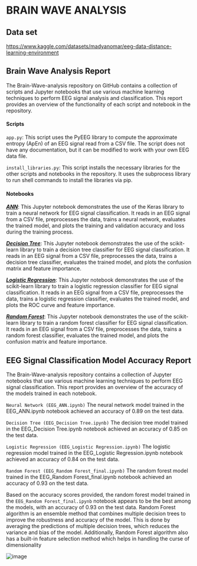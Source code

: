 # BRAIN WAVE ANALYSIS

## Data set
https://www.kaggle.com/datasets/madyanomar/eeg-data-distance-learning-environment
   
## Brain Wave Analysis Report

The Brain-Wave-analysis repository on GitHub contains a collection of scripts and Jupyter notebooks that use various machine learning techniques to perform EEG signal analysis and classification. This report provides an overview of the functionality of each script and notebook in the repository.

#### Scripts
`app.py`: This script uses the PyEEG library to compute the approximate entropy (ApEn) of an EEG signal read from a CSV file. The script does not have any documentation, but it can be modified to work with your own EEG data file.

`install_libraries.py`: This script installs the necessary libraries for the other scripts and notebooks in the repository. It uses the subprocess library to run shell commands to install the libraries via pip.

#### Notebooks
**_[ANN](https://github.com/akshit4/Brain-Wave-analysis/blob/main/EEG_ANN.ipynb)_**: This Jupyter notebook demonstrates the use of the Keras library to train a neural network for EEG signal classification. It reads in an EEG signal from a CSV file, preprocesses the data, trains a neural network, evaluates the trained model, and plots the training and validation accuracy and loss during the training process.

**_[Decision Tree](https://github.com/akshit4/Brain-Wave-analysis/blob/main/EEG_Decision%20Tree.ipynb)_**: This Jupyter notebook demonstrates the use of the scikit-learn library to train a decision tree classifier for EEG signal classification. It reads in an EEG signal from a CSV file, preprocesses the data, trains a decision tree classifier, evaluates the trained model, and plots the confusion matrix and feature importance.

**_[Logistic Regression](https://github.com/akshit4/Brain-Wave-analysis/blob/main/EEG_Logistic%20Regression.ipynb)_**: This Jupyter notebook demonstrates the use of the scikit-learn library to train a logistic regression classifier for EEG signal classification. It reads in an EEG signal from a CSV file, preprocesses the data, trains a logistic regression classifier, evaluates the trained model, and plots the ROC curve and feature importance.

**_[Random Forest](https://github.com/akshit4/Brain-Wave-analysis/blob/main/EEG_Random%20Forest_final.ipynb)_**: This Jupyter notebook demonstrates the use of the scikit-learn library to train a random forest classifier for EEG signal classification. It reads in an EEG signal from a CSV file, preprocesses the data, trains a random forest classifier, evaluates the trained model, and plots the confusion matrix and feature importance.

## EEG Signal Classification Model Accuracy Report
The Brain-Wave-analysis repository contains a collection of Jupyter notebooks that use various machine learning techniques to perform EEG signal classification. This report provides an overview of the accuracy of the models trained in each notebook.

`Neural Network (EEG_ANN.ipynb)`
The neural network model trained in the EEG_ANN.ipynb notebook achieved an accuracy of 0.89 on the test data.

`Decision Tree (EEG_Decision Tree.ipynb)`
The decision tree model trained in the EEG_Decision Tree.ipynb notebook achieved an accuracy of 0.85 on the test data.

`Logistic Regression (EEG_Logistic Regression.ipynb)`
The logistic regression model trained in the EEG_Logistic Regression.ipynb notebook achieved an accuracy of 0.84 on the test data.

`Random Forest (EEG_Random Forest_final.ipynb)`
The random forest model trained in the EEG_Random Forest_final.ipynb notebook achieved an accuracy of 0.93 on the test data.

Based on the accuracy scores provided, the random forest model trained in the `EEG_Random Forest_final.ipynb` notebook appears to be the best among the models, with an accuracy of 0.93 on the test data. Random Forest algorithm is an ensemble method that combines multiple decision trees to improve the robustness and accuracy of the model. This is done by averaging the predictions of multiple decision trees, which reduces the variance and bias of the model. Additionally, Random Forest algorithm also has a built-in feature selection method which helps in handling the curse of dimensionality

![image](https://user-images.githubusercontent.com/44699945/213857630-99a814a3-5f1d-4542-a2c6-bc07982e6331.png)


